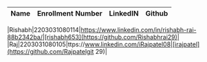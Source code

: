 
|Name|Enrollment Number | LinkedIN | Github |
|---|---|---|---|

|Rishabh|2203031080114|https://www.linkedin.com/in/rishabh-rai-88b2342ba/|[rishabh653](https://github.com/Rishabhrai29)|
|Raj|2203031080105|ttps://www.linkedin.com/iRajpatel08|[irajpatel](https://github.com/Rajpatelgit 29)|
